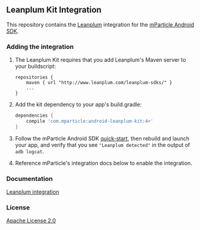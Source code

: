 ## Leanplum Kit Integration

This repository contains the [Leanplum](https://www.leanplum.com/) integration for the [mParticle Android SDK](https://github.com/mParticle/mparticle-android-sdk).

### Adding the integration

1. The Leanplum Kit requires that you add Leanplum's Maven server to your buildscript:

    ```
    repositories {
        maven { url "http://www.leanplum.com/leanplum-sdks/" }
        ...
    }
    ```

2. Add the kit dependency to your app's build.gradle:

    ```groovy
    dependencies {
        compile 'com.mparticle:android-leanplum-kit:4+'
    }
    ```

3. Follow the mParticle Android SDK [quick-start](https://github.com/mParticle/mparticle-android-sdk), then rebuild and launch your app, and verify that you see `"Leanplum detected"` in the output of `adb logcat`.
4. Reference mParticle's integration docs below to enable the integration.

### Documentation

[Leanplum integration](http://docs.mparticle.com/?java#leanplum)

### License

[Apache License 2.0](http://www.apache.org/licenses/LICENSE-2.0)

